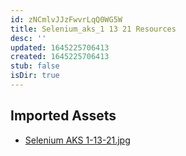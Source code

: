 ```yaml
---
id: zNCmlvJJzFwvrLqQ0WG5W
title: Selenium_aks_1 13 21 Resources
desc: ''
updated: 1645225706413
created: 1645225706413
stub: false
isDir: true
---
```

## Imported Assets
- [Selenium AKS 1-13-21.jpg](/assets/selenium-aks-1-13-21-LmwpUNNSa3yk.jpg)
